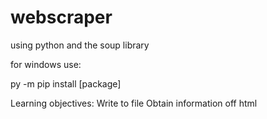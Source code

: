 # webscraper


using python and the soup library

for windows use:

py -m pip install [package]


Learning objectives: 
Write to file
Obtain information off html
